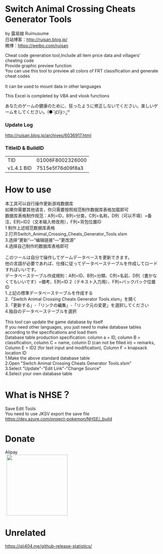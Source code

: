 # Switch Animal Crossing Cheats Generator Tools
by 露易娘 Ruimusume</br>
日站博客：http://ruisan.blog.jp/</br>
微博：https://weibo.com/ruisan</br>

Cheat code generation tool,Include all item price data and villagers' cheating code</br>
Provide graphic preview function</br>
You can use this tool to preview all colors of FRT classification and generate cheat codes</br>
</br>
It can be used to mount data in other languages</br>

This Excel is completed by VBA and vlook functions

あなたのゲームの健康のために、狂ったように修正しないでください。楽しいゲームをしてください。(● ˃̶͈̀ロ˂̶͈́)੭ꠥ⁾⁾

### Update Log
http://ruisan.blog.jp/archives/6036917.html

### TitleID & BuildID
  <table>
    <tr>
      <td>TID</td>
      <td>01006F8002326000</td>
    </tr>
      <td>v1.4.1 BID</td>
      <td>7515e5f76d09f8a3</td>
    </tr>
  </table>

# How to use
本工具可以自行操作更新游戏数据库<br />
如果你需要其他语言，你只需要按照规范制作数据库表格加载即可<br />
数据库表格制作规范：A列=ID，B列=分类，C列=名称，D列（可以不填）=备注，E列=ID2（文本输入修改用），F列=背包位置ID<br />
1 制作上述规范数据库表格<br />
2.打开Switch_Animal_Crossing_Cheats_Generator_Tools.xlsm<br />
3.选择“更新”—“编辑链接”—“更改源”<br />
4.选择自己制作的数据库表格即可<br />
<br />
このツールは自分で操作してゲームデータベースを更新できます。<br />
他の言語が必要であれば、仕様に従ってデータベーステーブルを作成してロードすればいいです。<br />
データベーステーブル作成規則：A列=ID、B列=分類、C列=名前、D列（書かなくてもいいです）=備考、E列=ID 2（テキスト入力用）、F列=バックパック位置ID<br />
1.上記の標準データベーステーブルを作成する<br />
2.「Switch Animal Crossing Cheats Generator Tools.xlsm」を開く<br />
3.「更新する」-「リンクの編集」-「リンク元の変更」を選択してください<br />
4.独自のデータベーステーブルを選択<br />
<br />
This tool can update the game database by itself<br />
If you need other languages, you just need to make database tables according to the specifications and load them<br />
Database table production specification: column a = ID, column B = classification, column C = name, column D (can not be filled in) = remarks, Column E = ID2 (for text input and modification), Column F = knapsack location ID<br />
1.Make the above standard database table<br />
2.Open "Switch Animal Crossing Cheats Generator Tools.xlsm"<br />
3.Select "Update"-"Edit Link"-"Change Source"<br />
4.Select your own database table<br />

# What is NHSE？
Save Edit Tools<br>
You need to use JKSV export the save file<br>
https://dev.azure.com/project-pokemon/NHSE/_build

# Donate
Alipay</br>
<img  class="pict" hspace="5" border="0" height="200" width="200" src="https://livedoor.blogimg.jp/ruimusume/imgs/5/8/585cc192.jpg"></br>

# Unrelated
https://qii404.me/github-release-statistics/
